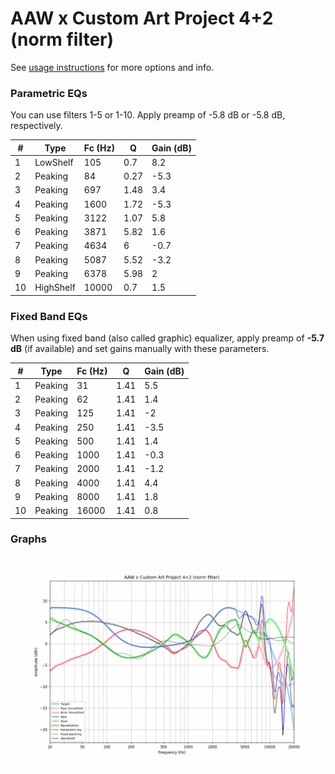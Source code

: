 # AAW x Custom Art Project 4+2 (norm filter)
See [usage instructions](https://github.com/jaakkopasanen/AutoEq#usage) for more options and info.

### Parametric EQs
You can use filters 1-5 or 1-10. Apply preamp of -5.8 dB or -5.8 dB, respectively.

|   # | Type      |   Fc (Hz) |    Q |   Gain (dB) |
|-----|-----------|-----------|------|-------------|
|   1 | LowShelf  |       105 | 0.7  |         8.2 |
|   2 | Peaking   |        84 | 0.27 |        -5.3 |
|   3 | Peaking   |       697 | 1.48 |         3.4 |
|   4 | Peaking   |      1600 | 1.72 |        -5.3 |
|   5 | Peaking   |      3122 | 1.07 |         5.8 |
|   6 | Peaking   |      3871 | 5.82 |         1.6 |
|   7 | Peaking   |      4634 | 6    |        -0.7 |
|   8 | Peaking   |      5087 | 5.52 |        -3.2 |
|   9 | Peaking   |      6378 | 5.98 |         2   |
|  10 | HighShelf |     10000 | 0.7  |         1.5 |

### Fixed Band EQs
When using fixed band (also called graphic) equalizer, apply preamp of **-5.7 dB** (if available) and set gains manually with these parameters.

|   # | Type    |   Fc (Hz) |    Q |   Gain (dB) |
|-----|---------|-----------|------|-------------|
|   1 | Peaking |        31 | 1.41 |         5.5 |
|   2 | Peaking |        62 | 1.41 |         1.4 |
|   3 | Peaking |       125 | 1.41 |        -2   |
|   4 | Peaking |       250 | 1.41 |        -3.5 |
|   5 | Peaking |       500 | 1.41 |         1.4 |
|   6 | Peaking |      1000 | 1.41 |        -0.3 |
|   7 | Peaking |      2000 | 1.41 |        -1.2 |
|   8 | Peaking |      4000 | 1.41 |         4.4 |
|   9 | Peaking |      8000 | 1.41 |         1.8 |
|  10 | Peaking |     16000 | 1.41 |         0.8 |

### Graphs
![](./AAW%20x%20Custom%20Art%20Project%204+2%20(norm%20filter).png)

